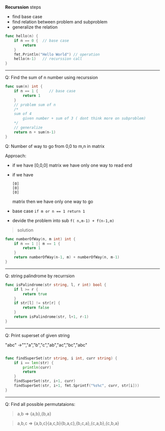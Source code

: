 **Recurssion**
steps
* find base case 
* find relation between problem and subproblem
* generalize the relation

```go
func hello(n) {
    if n == 0 {  // base case 
        return 
    }
    fmt.Println("Hello World") // operation
    hello(n-1)   // recurssion call 
}
```

---
Q: Find the sum of n number using recurssion

```go
func sum(n) int {
    if n == 1 {     // base case 
        return 1
    }
    // problem sum of n
    /*
    sum of 4 
        given number + sum of 3 ( dont think more on subproblem)
    */
    // generalize
    return n + sum(n-1) 
}

```

Q: Number of way to go from 0,0 to m,n in matrix

Approach: 
* if we have [0,0,0] matrix we have only one way to read end 
* if we have 
    ```
    [0]
    [0]
    [0]
    ```
    matrix then we have only one way to go 

* base case ```if m or n == 1 return 1```
* devide the problem into sub
    ```f( n,m-1) + f(n-1,m)```

> solution
```go
func numberOfWay(n, m int) int {
	if n == 1 || m == 1 {
		return 1
	}
	return numberOfWay(n-1, m) + numberOfWay(n, m-1)
}
```
---
Q: string palindrome by recurrsion

```go
func isPalindrome(str string, l, r int) bool {
	if l >= r {
		return true
	}
	if str[l] != str[r] {
		return false
	}
	return isPalindrome(str, l+1, r-1)
}
```

--- 
Q: Print superset of given string 

"abc" ->"","a","b","c","ab","ac","bc","abc"

```go

func findSuperSet(str string, i int, curr string) {
	if i == len(str) {
		println(curr)
		return
	}
	findSuperSet(str, i+1, curr)
	findSuperSet(str, i+1, fmt.Sprintf("%s%c", curr, str[i]))
}
```
---
Q: Find all possible permutataions:

> a,b => {a,b},{b,a}

> a,b,c => {a,b,c}{a,c,b}{b,a,c},{b,c,a},{c,a,b},{c,b,a}